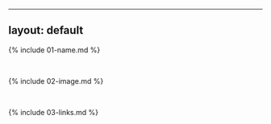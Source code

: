 -----
layout: default
-----

{% include 01-name.md %}

<br>

{% include 02-image.md %}

<br>

{% include 03-links.md %}

<br>
